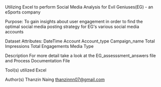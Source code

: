 Utilizing Excel to perform Social Media Analysis for Evil Geniuses(EG) - an eSports company

Purpose:
To gain insights about user engagement in order to find the optimal social media posting strategy for EG's various social media
accounts

Dataset Attributes:
  DateTime
  Account
  Account_type
  Campaign_name
  Total Impressions
  Total Engagements
  Media Type

Description
For more detail take a look at the EG_assesssment_answers file and Process Documentation File

Tool(s) utilized
Excel

Author(s)
Thanzin Naing
thanzinnn07@gmail.com
